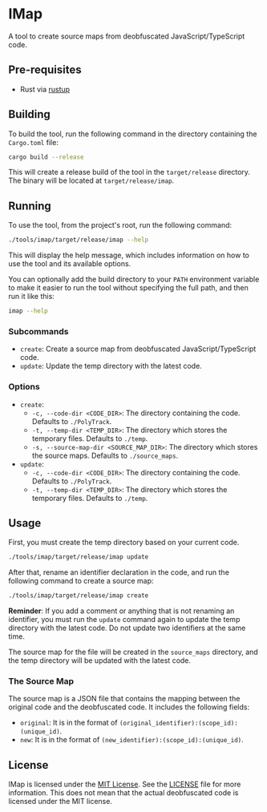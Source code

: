 # IMap

A tool to create source maps from deobfuscated JavaScript/TypeScript code.

## Pre-requisites

- Rust via [rustup](https://rustup.rs/)

## Building

To build the tool, run the following command in the directory containing the `Cargo.toml` file:

```bash
cargo build --release
```

This will create a release build of the tool in the `target/release` directory.
The binary will be located at `target/release/imap`.

## Running

To use the tool, from the project's root, run the following command:

```bash
./tools/imap/target/release/imap --help
```

This will display the help message, which includes information on how to use the tool and its available options.

You can optionally add the build directory to your `PATH` environment variable to make it easier to run the tool without specifying the full path, and then run it like this:

```bash
imap --help
```

### Subcommands

- `create`: Create a source map from deobfuscated JavaScript/TypeScript code.
- `update`: Update the temp directory with the latest code.

### Options

- `create`:
  - `-c, --code-dir <CODE_DIR>`: The directory containing the code. Defaults to `./PolyTrack`.
  - `-t, --temp-dir <TEMP_DIR>`: The directory which stores the temporary files. Defaults to `./temp`.
  - `-s, --source-map-dir <SOURCE_MAP_DIR>`: The directory which stores the source maps. Defaults to `./source_maps`.
- `update`:
  - `-c, --code-dir <CODE_DIR>`: The directory containing the code. Defaults to `./PolyTrack`.
  - `-t, --temp-dir <TEMP_DIR>`: The directory which stores the temporary files. Defaults to `./temp`.

## Usage

First, you must create the temp directory based on your current code.

```bash
./tools/imap/target/release/imap update
```

After that, rename an identifier declaration in the code, and run the following command to create a source map:

```bash
./tools/imap/target/release/imap create
```

**Reminder**: If you add a comment or anything that is not renaming an identifier, you must run the `update` command again to update the temp directory with the latest code. Do not update two identifiers at the same time.

The source map for the file will be created in the `source_maps` directory, and the temp directory will be updated with the latest code.

### The Source Map

The source map is a JSON file that contains the mapping between the original code and the deobfuscated code. It includes the following fields:

- `original`: It is in the format of `(original_identifier):(scope_id):(unique_id)`.
- `new`: It is in the format of `(new_identifier):(scope_id):(unique_id)`.

## License

IMap is licensed under the [MIT License](https://opensource.org/licenses/MIT). See the [LICENSE](LICENSE) file for more information. This does not mean that the actual deobfuscated code is licensed under the MIT license.
